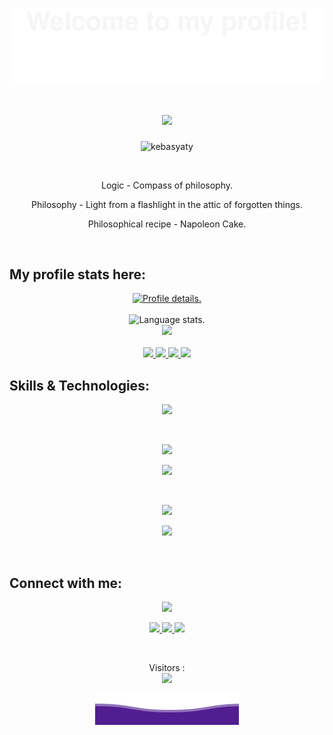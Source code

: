 <p align="center">
  <img src="pictures/welcome.svg">
</p>

<div align="center">
  <h1>
    <a href="https://github.com/kebasyaty/kebasyaty">
      <img src="https://readme-typing-svg.herokuapp.com?font=Fira+Code&weight=500&size=40&pause=1000&color=F7C213&center=true&vCenter=true&width=435&height=70&lines=Hi%2C+I'm+Gennady%F0%9F%91%8B">
    </a>
  </h1>
</div>

<p align="center">
  <img src="https://komarev.com/ghpvc/?username=kebasyaty&label=Profile%20views&color=0e75b6&style=flat" alt="kebasyaty">
</p>

<br>

<p align="center">
Logic - Compass of philosophy.
</p>
<p align="center">
Philosophy - Light from a flashlight in the attic of forgotten things.
</p>
<p align="center">
Philosophical recipe - Napoleon Cake.
</p>

<br>

## My profile stats here:

<div align="center">
  <a href="https://github.com/kebasyaty">
    <img src="http://github-profile-summary-cards.vercel.app/api/cards/profile-details?username=kebasyaty&theme=vision_friendly_dark" alt="Profile details.">
  </a>
</div>

<br>

<div align="center">
  <img src="https://github-readme-stats.vercel.app/api/top-langs/?username=kebasyaty&langs_count=8&hide_border=true&theme=vision-friendly-dark" alt="Language stats.">
</div>

<div align="center">
  <a href="https://github.com/kebasyaty">
    <img src="https://github-readme-streak-stats.herokuapp.com?user=kebasyaty&theme=vision-friendly-dark&hide_border=true&exclude_days=Sun">
  </a>
</div>

<br>

<div align="center">
  <a href="https://github.com/kebasyaty">
    <img src="http://github-profile-summary-cards.vercel.app/api/cards/repos-per-language?username=kebasyaty&theme=vision_friendly_dark">
    <img src="http://github-profile-summary-cards.vercel.app/api/cards/most-commit-language?username=kebasyaty&theme=vision_friendly_dark">
  </a>
    <a href="https://github.com/kebasyaty">
    <img src="http://github-profile-summary-cards.vercel.app/api/cards/stats?username=kebasyaty&theme=vision_friendly_dark">
    <img src="http://github-profile-summary-cards.vercel.app/api/cards/productive-time?username=kebasyaty&theme=vision_friendly_dark&utcOffset=8">
  </a>
</div>

## Skills & Technologies:

<div align="center">
  <p align="center">
    <img src="https://media.giphy.com/media/QssGEmpkyEOhBCb7e1/giphy.gif" width="200">
  </p>
</div>

<br>

<div align="center">
  <p align="center">
    <a href="https://github.com/kebasyaty">
      <img src="https://img.shields.io/badge/Languages:-orange">
    </a>
  </p>
</div>

<div align="center">
  <p align="center">
     <a href="https://github.com/kebasyaty?tab=repositories">
       <img src="https://skillicons.dev/icons?i=py,css,html,js,rust,crystal">
     </a>
  </p>
</div>

<br>

<div align="center">
  <p align="center">
    <a href="https://github.com/kebasyaty">
      <img src="https://img.shields.io/badge/Development:-orange">
    </a>
  </p>
</div>

<div align="center">
  <p align="center">
   <a href="https://github.com/kebasyaty?tab=repositories">
     <img src="https://skillicons.dev/icons?i=django,vue,git,vscode" /> 
   </a>
 </p>
</div>

<br>

## Connect with me:

<div align="center">
  <p align="center">
  <a href="https://github.com/kebasyaty">
    <img src="https://img.shields.io/badge/Socialmedia:-orange">
  </a>
</p>
</div>

<div align="center">
  <p align="center">
    <div>
      <a href = "mailto:kebasyaty@gmail.com">
        <img src="https://img.shields.io/badge/Gmail-D14836?style=for-the-badge&logo=gmail&logoColor=white">
      </a>
      <a href="https://www.linkedin.com/in/gennady-kostyunin-10188a1a2/" target="_blank">
        <img src="https://img.shields.io/badge/linkedin-%230077B5.svg?style=for-the-badge&logo=linkedin&logoColor=white">
      </a>
      <a href="https://twitter.com/kebasyaty/" target="_blank">
        <img src="https://img.shields.io/badge/Twitter-%231DA1F2.svg?style=for-the-badge&logo=Twitter&logoColor=white">
      </a>
    </div>
  </p>
</div>

<br>

<p align="center"> 
  Visitors :<br>
  <img src="https://profile-counter.glitch.me/kebasyaty-dev/count.svg">
</p>

<div align="center">
    <img src="pictures/ocean.svg">
</div>
